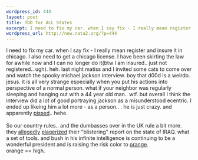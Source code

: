 ```yaml
--- 
wordpress_id: 444
layout: post
title: TDD for ALL States
excerpt: I need to fix my car. when I say fix - I really mean register and insure it in chicago. I also need to get a chicago license. I have been skirting the law for awhile now and I can no longer do it(btw I am insured.. just not registered.. ugh). heh. last night matiss and I invited some cats to come over and watch the spooky michael jackson interview. boy that d00d is a weirdo. jesus. it is all very...
wordpress_url: http://new.nata2.org/?p=444
---
```

I need to fix my car. when I say fix - I really mean register and insure it in chicago. I also need to get a chicago license. I have been skirting the law for awhile now and I can no longer do it(btw I am insured.. just not registered.. ugh). heh. last night matiss and I invited some cats to come over and watch the spooky michael jackson interview. boy that d00d is a weirdo. jesus. it is all very strange especially when you put his actions into perspective of a normal person. what if your neighbor was regularly sleeping and hanging out with a 44 year old man.. wtf. but overall I think the interview did a lot of good portraying jackson as a misunderstood ecentric. I ended up likeing him a lot more - as a person.. . he is just crazy. and apparently <a href="http://www.mirror.co.uk/news/allnews/page.cfm?objectid=12612980&amp;method=full&amp;siteid=50143">pissed</a>.. hehe. <br/>
<br/>So our country rules.. and the dumbasses over in the UK rule a bit more. they <a href="http://www.c8.com/c8/phpBB2/viewtopic.php?t=1191&amp;highlight=">allegedly</a> <a href="http://news.bbc.co.uk/1/hi/uk_politics/2735031.stm">plagerized</a> their "blistering" report on the state of IRAQ. what a set of tools. and bush in his infinite intelligence is continuing to be a wonderful president and is raising the risk color to <a href="http://www.cnn.com/2003/US/02/07/threat.level/index.html">orange</a>.<br/> orange == high.
